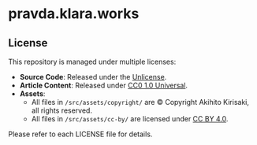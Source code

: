 # pravda.klara.works

## License

This repository is managed under multiple licenses:

- **Source Code**: Released under the [Unlicense](LICENSE).
- **Article Content**: Released under [CC0 1.0 Universal](LICENSE.article).
- **Assets**: 
  - All files in `/src/assets/copyright/` are © Copyright Akihito Kirisaki, all rights reserved.
  - All files in `/src/assets/cc-by/` are licensed under [CC BY 4.0](LICENSE.assets).

Please refer to each LICENSE file for details.